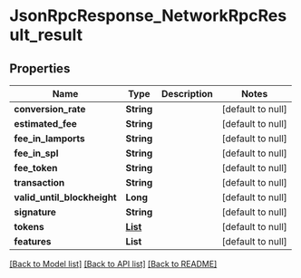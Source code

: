 # JsonRpcResponse_NetworkRpcResult_result

## Properties

| Name                        | Type                                  | Description | Notes             |
| --------------------------- | ------------------------------------- | ----------- | ----------------- |
| **conversion_rate**         | **String**                            |             | [default to null] |
| **estimated_fee**           | **String**                            |             | [default to null] |
| **fee_in_lamports**         | **String**                            |             | [default to null] |
| **fee_in_spl**              | **String**                            |             | [default to null] |
| **fee_token**               | **String**                            |             | [default to null] |
| **transaction**             | **String**                            |             | [default to null] |
| **valid_until_blockheight** | **Long**                              |             | [default to null] |
| **signature**               | **String**                            |             | [default to null] |
| **tokens**                  | [**List**](GetSupportedTokensItem.md) |             | [default to null] |
| **features**                | **List**                              |             | [default to null] |

[[Back to Model list]](../README.md#documentation-for-models) [[Back to API list]](../README.md#documentation-for-api-endpoints) [[Back to README]](../README.md)

